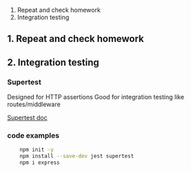 1. Repeat and check homework
2. Integration testing


## 1. Repeat and check homework

## 2. Integration testing

### Supertest
Designed for HTTP assertions
Good for integration testing like routes/middleware

[Supertest doc](https://www.npmjs.com/package/supertest)

### code examples
```bash
    npm init -y
    npm install --save-dev jest supertest 
    npm i express
```

